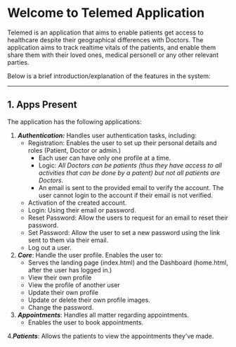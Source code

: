 # Welcome to Telemed Application

Telemed is an application that aims to enable patients get access to healthcare despite their geographical differences with Doctors. The application aims to track realtime vitals of the patients, and enable them share them with their loved ones, medical personell or any other relevant parties.

Below is a brief introduction/explanation of the features in the system:
***
## 1. Apps Present

The application has the following applications:
1. ***Authentication:*** Handles user authentication tasks, including:
    - Registration: Enables the user to set up their personal details and roles (Patient, Doctor or admin.)
        - Each user can have only one profile at a time.
        - Logic: *All Doctors can be patients (thus they have access to all activities that can be done by a patent) but not all patients are Doctors.*
        - An email is sent to the provided email to verify the account. The user cannot login to the account if their email is not verified.
    - Activation of the created account.
    - Login: Using their email or password.
    - Reset Password: Allow the users to request for an email to reset their password.
    - Set Password: Allow the user to set a new password using the link sent to them via their email.
    - Log out a user.
2. ***Core***: Handle the user profile. Enables the user to:
    - Serves the landing page (index.html) and the Dashboard (home.html, after the user has logged in.)
    - View their own profile
    - View the profile of another user
    - Update their own profile
    - Update or delete their own profile images.
    - Change the password.
3. ***Appointments***: Handles all matter regarding appointments.
    - Enables the user to book appointments.

4.***Patients***: Allows the patients to view the appointments they've made.
